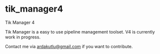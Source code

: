 # tik_manager4
Tik Manager 4

Tik Manager is a easy to use pipeline management toolset.
V4 is currently work in progress.

Contact me via ardakutlu@gmail.com if you want to contribute.
